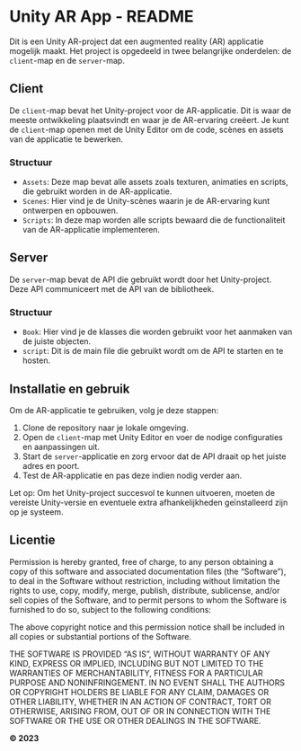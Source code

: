 # Unity AR App - README

Dit is een Unity AR-project dat een augmented reality (AR) applicatie mogelijk maakt. Het project is opgedeeld in twee belangrijke onderdelen: de `client`-map en de `server`-map.

## Client

De `client`-map bevat het Unity-project voor de AR-applicatie. Dit is waar de meeste ontwikkeling plaatsvindt en waar je de AR-ervaring creëert. Je kunt de `client`-map openen met de Unity Editor om de code, scènes en assets van de applicatie te bewerken.

### Structuur

- `Assets`: Deze map bevat alle assets zoals texturen, animaties en scripts, die gebruikt worden in de AR-applicatie.
- `Scenes`: Hier vind je de Unity-scènes waarin je de AR-ervaring kunt ontwerpen en opbouwen.
- `Scripts`: In deze map worden alle scripts bewaard die de functionaliteit van de AR-applicatie implementeren.

## Server

De `server`-map bevat de API die gebruikt wordt door het Unity-project. Deze API communiceert met de API van de bibliotheek.

### Structuur

- `Book`: Hier vind je de klasses die worden gebruikt voor het aanmaken van de juiste objecten.
- `script`: Dit is de main file die gebruikt wordt om de API te starten en te hosten.

## Installatie en gebruik

Om de AR-applicatie te gebruiken, volg je deze stappen:

1. Clone de repository naar je lokale omgeving.
2. Open de `client`-map met Unity Editor en voer de nodige configuraties en aanpassingen uit.
3. Start de `server`-applicatie en zorg ervoor dat de API draait op het juiste adres en poort.
4. Test de AR-applicatie en pas deze indien nodig verder aan.

Let op: Om het Unity-project succesvol te kunnen uitvoeren, moeten de vereiste Unity-versie en eventuele extra afhankelijkheden geïnstalleerd zijn op je systeem.

## Licentie

Permission is hereby granted, free of charge, to any person obtaining a copy of this software and associated documentation files (the “Software”), to deal in the Software without restriction, including without limitation the rights to use, copy, modify, merge, publish, distribute, sublicense, and/or sell copies of the Software, and to permit persons to whom the Software is furnished to do so, subject to the following conditions:

The above copyright notice and this permission notice shall be included in all copies or substantial portions of the Software.

THE SOFTWARE IS PROVIDED “AS IS”, WITHOUT WARRANTY OF ANY KIND, EXPRESS OR IMPLIED, INCLUDING BUT NOT LIMITED TO THE WARRANTIES OF MERCHANTABILITY, FITNESS FOR A PARTICULAR PURPOSE AND NONINFRINGEMENT. IN NO EVENT SHALL THE AUTHORS OR COPYRIGHT HOLDERS BE LIABLE FOR ANY CLAIM, DAMAGES OR OTHER LIABILITY, WHETHER IN AN ACTION OF CONTRACT, TORT OR OTHERWISE, ARISING FROM, OUT OF OR IN CONNECTION WITH THE SOFTWARE OR THE USE OR OTHER DEALINGS IN THE SOFTWARE.

**© 2023**
